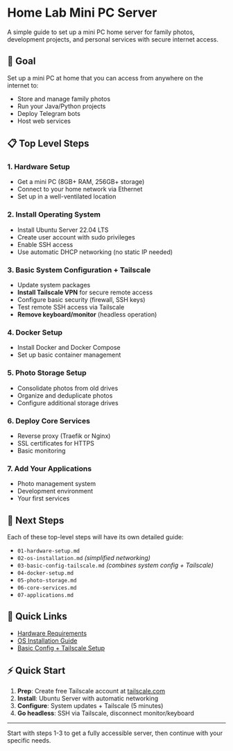 # Home Lab Mini PC Server

A simple guide to set up a mini PC home server for family photos, development projects, and personal services with secure internet access.

## 🎯 Goal
Set up a mini PC at home that you can access from anywhere on the internet to:
- Store and manage family photos
- Run your Java/Python projects
- Deploy Telegram bots
- Host web services

## 📋 Top Level Steps

### 1. Hardware Setup
- Get a mini PC (8GB+ RAM, 256GB+ storage)
- Connect to your home network via Ethernet
- Set up in a well-ventilated location

### 2. Install Operating System
- Install Ubuntu Server 22.04 LTS
- Create user account with sudo privileges
- Enable SSH access
- Use automatic DHCP networking (no static IP needed)

### 3. Basic System Configuration + Tailscale
- Update system packages
- **Install Tailscale VPN** for secure remote access
- Configure basic security (firewall, SSH keys)
- Test remote SSH access via Tailscale
- **Remove keyboard/monitor** (headless operation)

### 4. Docker Setup
- Install Docker and Docker Compose
- Set up basic container management

### 5. Photo Storage Setup
- Consolidate photos from old drives
- Organize and deduplicate photos
- Configure additional storage drives

### 6. Deploy Core Services
- Reverse proxy (Traefik or Nginx)
- SSL certificates for HTTPS
- Basic monitoring

### 7. Add Your Applications
- Photo management system
- Development environment
- Your first services

## 🚀 Next Steps

Each of these top-level steps will have its own detailed guide:
- `01-hardware-setup.md`
- `02-os-installation.md` *(simplified networking)*
- `03-basic-config-tailscale.md` *(combines system config + Tailscale)*
- `04-docker-setup.md`
- `05-photo-storage.md`
- `06-core-services.md`
- `07-applications.md`

## 🔗 Quick Links
- [Hardware Requirements](docs/01-hardware-setup.md)
- [OS Installation Guide](docs/02-os-installation.md)
- [Basic Config + Tailscale Setup](docs/03-basic-config-tailscale.md)

## ⚡ Quick Start
1. **Prep**: Create free Tailscale account at [tailscale.com](https://tailscale.com)
2. **Install**: Ubuntu Server with automatic networking
3. **Configure**: System updates + Tailscale (5 minutes)
4. **Go headless**: SSH via Tailscale, disconnect monitor/keyboard

---

Start with steps 1-3 to get a fully accessible server, then continue with your specific needs.
